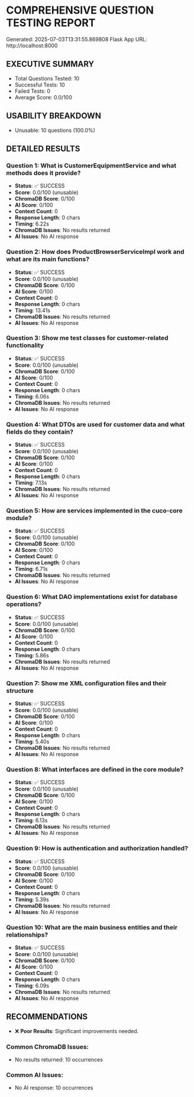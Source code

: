 
# COMPREHENSIVE QUESTION TESTING REPORT
Generated: 2025-07-03T13:31:55.869808
Flask App URL: http://localhost:8000

## EXECUTIVE SUMMARY
- Total Questions Tested: 10
- Successful Tests: 10
- Failed Tests: 0
- Average Score: 0.0/100

## USABILITY BREAKDOWN
- Unusable: 10 questions (100.0%)

## DETAILED RESULTS

### Question 1: What is CustomerEquipmentService and what methods does it provide?
- **Status**: ✅ SUCCESS
- **Score**: 0.0/100 (unusable)
- **ChromaDB Score**: 0/100
- **AI Score**: 0/100
- **Context Count**: 0
- **Response Length**: 0 chars
- **Timing**: 6.22s
- **ChromaDB Issues**: No results returned
- **AI Issues**: No AI response

### Question 2: How does ProductBrowserServiceImpl work and what are its main functions?
- **Status**: ✅ SUCCESS
- **Score**: 0.0/100 (unusable)
- **ChromaDB Score**: 0/100
- **AI Score**: 0/100
- **Context Count**: 0
- **Response Length**: 0 chars
- **Timing**: 13.41s
- **ChromaDB Issues**: No results returned
- **AI Issues**: No AI response

### Question 3: Show me test classes for customer-related functionality
- **Status**: ✅ SUCCESS
- **Score**: 0.0/100 (unusable)
- **ChromaDB Score**: 0/100
- **AI Score**: 0/100
- **Context Count**: 0
- **Response Length**: 0 chars
- **Timing**: 6.06s
- **ChromaDB Issues**: No results returned
- **AI Issues**: No AI response

### Question 4: What DTOs are used for customer data and what fields do they contain?
- **Status**: ✅ SUCCESS
- **Score**: 0.0/100 (unusable)
- **ChromaDB Score**: 0/100
- **AI Score**: 0/100
- **Context Count**: 0
- **Response Length**: 0 chars
- **Timing**: 7.13s
- **ChromaDB Issues**: No results returned
- **AI Issues**: No AI response

### Question 5: How are services implemented in the cuco-core module?
- **Status**: ✅ SUCCESS
- **Score**: 0.0/100 (unusable)
- **ChromaDB Score**: 0/100
- **AI Score**: 0/100
- **Context Count**: 0
- **Response Length**: 0 chars
- **Timing**: 6.71s
- **ChromaDB Issues**: No results returned
- **AI Issues**: No AI response

### Question 6: What DAO implementations exist for database operations?
- **Status**: ✅ SUCCESS
- **Score**: 0.0/100 (unusable)
- **ChromaDB Score**: 0/100
- **AI Score**: 0/100
- **Context Count**: 0
- **Response Length**: 0 chars
- **Timing**: 5.86s
- **ChromaDB Issues**: No results returned
- **AI Issues**: No AI response

### Question 7: Show me XML configuration files and their structure
- **Status**: ✅ SUCCESS
- **Score**: 0.0/100 (unusable)
- **ChromaDB Score**: 0/100
- **AI Score**: 0/100
- **Context Count**: 0
- **Response Length**: 0 chars
- **Timing**: 5.40s
- **ChromaDB Issues**: No results returned
- **AI Issues**: No AI response

### Question 8: What interfaces are defined in the core module?
- **Status**: ✅ SUCCESS
- **Score**: 0.0/100 (unusable)
- **ChromaDB Score**: 0/100
- **AI Score**: 0/100
- **Context Count**: 0
- **Response Length**: 0 chars
- **Timing**: 6.13s
- **ChromaDB Issues**: No results returned
- **AI Issues**: No AI response

### Question 9: How is authentication and authorization handled?
- **Status**: ✅ SUCCESS
- **Score**: 0.0/100 (unusable)
- **ChromaDB Score**: 0/100
- **AI Score**: 0/100
- **Context Count**: 0
- **Response Length**: 0 chars
- **Timing**: 5.39s
- **ChromaDB Issues**: No results returned
- **AI Issues**: No AI response

### Question 10: What are the main business entities and their relationships?
- **Status**: ✅ SUCCESS
- **Score**: 0.0/100 (unusable)
- **ChromaDB Score**: 0/100
- **AI Score**: 0/100
- **Context Count**: 0
- **Response Length**: 0 chars
- **Timing**: 6.09s
- **ChromaDB Issues**: No results returned
- **AI Issues**: No AI response

## RECOMMENDATIONS
- ❌ **Poor Results**: Significant improvements needed.

### Common ChromaDB Issues:
- No results returned: 10 occurrences

### Common AI Issues:
- No AI response: 10 occurrences
